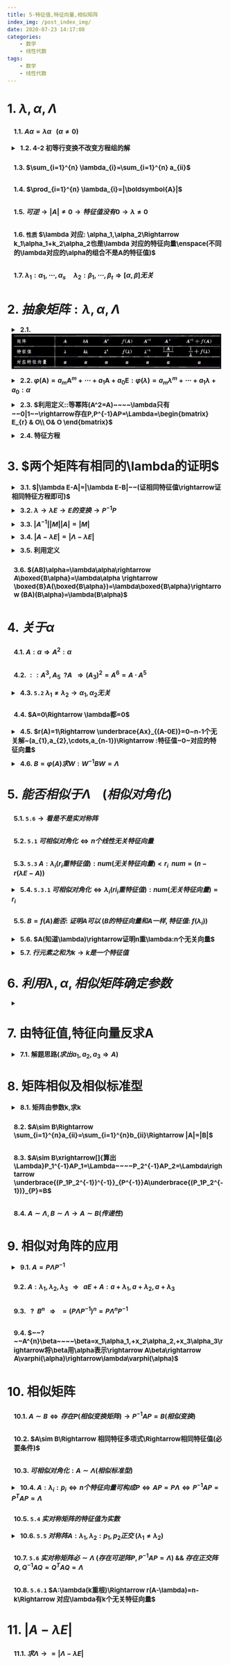```yaml
---
title: 5-特征值,特征向量,相似矩阵
index_img: /post_index_img/
date: 2020-07-23 14:17:08
categories:
    - 数学
    - 线性代数
tags:
    - 数学
    - 线性代数
---
```


<style> summary{ outline:none; } summary h2{ display: inline; margin-left:0px !important; border-left: 0px !important; } h2{ font-size: 15px !important; border-radius: 5px !important; padding: 5px !important; background-color: #00000000 !important; border-left: solid 10px #00000000 !important; } details{ margin: 10px !important; margin-left:0px !important; border-left: solid 10px #ffffff55 !important; border-radius: 5px !important; } details summary::-webkit-details-marker { display: none !important; } </style>

# 1. $\lambda,\alpha,\Lambda$

## 1.1. $A\alpha=\lambda\alpha~~~(\alpha\neq 0)$


<details>
<summary>

## 1.2. 4-2 初等行变换不改变方程组的解

</summary>

$$
\begin{aligned}
    & 代入\lambda 求行列式 (可以 列变换和行变换)\rightarrow \lambda 的取值\\
    & \lambda 带回 矩阵 (不要用上边变换过的直接带入\lambda,因为可能既有行变换也有列变换)\rightarrow 行变换 \rightarrow 基础解系\rightarrow 特征向量
\end{aligned}
$$

</details>

## 1.3. $\sum_{i=1}^{n} \lambda_{i}=\sum_{i=1}^{n} a_{ii}$

## 1.4. $\prod_{i=1}^{n} \lambda_{i}=|\boldsymbol{A}|$

## 1.5. $可逆\rightarrow |A|\neq 0\rightarrow 特征值没有0\rightarrow\lambda\neq 0$

## 1.6. `性质` $\lambda 对应: \alpha_1,\alpha_2\Rightarrow k_1\alpha_1+k_2\alpha_2也是\lambda 对应的特征向量\enspace(不同的\lambda对应的\alpha的组合不是A的特征值)$


## 1.7. $\lambda_1: \alpha_1,\cdots,\alpha_{s}\quad \lambda_2: \beta_1,\cdots,\beta_{t}\Rightarrow [\alpha,\beta]无关$

# 2. $抽象矩阵:\lambda,\alpha,\Lambda$


<details>
<summary>

## 2.1. ![](5-%E7%89%B9%E5%BE%81%E5%80%BC-%E7%89%B9%E5%BE%81%E5%90%91%E9%87%8F-%E7%9B%B8%E4%BC%BC%E7%9F%A9%E9%98%B5/2020-07-25-20-52-34.png)

</summary>

$$
\begin{aligned}
   &证明A^{-1}::\quad & A\alpha &=\lambda \alpha\\
   &&A^{-1}A\alpha &=A^{-1}\lambda\alpha\\
   &&E\alpha&=\lambda A^{-1}\alpha\\
   &&\lambda^{-1}\alpha&=A^{-1}\alpha
\end{aligned}
$$

</details>


<details>
<summary>

## 2.2. $\varphi(\boldsymbol{A})=a_{m} \boldsymbol{A}^{m}+\cdots+a_{1} \boldsymbol{A}+a_{0} \boldsymbol{E}:\varphi(\lambda)=a_{m} \lambda^{m}+\cdots+a_{1} \lambda+a_{0}:\alpha$

</summary>

$$
\begin{aligned}
  ::\quad & A^2=A\\
  \Rightarrow \quad& A^2-A=O\\
  \xrightarrow[]{O的特征向量为0}& \lambda^2-\lambda=0\rightarrow \lambda=0|1
\end{aligned}
$$

</details>


<details>
<summary>

## 2.3. $利用定义::等幂阵(A^2=A)~~~~\lambda只有~~0|1~~\rightarrow存在P,P^{-1}AP=\Lambda=\begin{bmatrix} E_{r} & O\\ O& O \end{bmatrix}$

</summary>

$$
\begin{aligned}
&A^2:\lambda^2\\
& A:\lambda\\
\xrightarrow[]{A^2=A}& \lambda^2=\lambda\rightarrow \lambda=0|1
\end{aligned}
$$

</details>


<details>
<summary>

## 2.4. 特征方程

</summary>

$$
\begin{aligned}
  ::\quad & A^2=A \\
  \Rightarrow\quad& A^2-A=A(E-A)=0\\
  \xrightarrow[]{特征方程}\quad& |A(E-A)|=|A||E-A|=0\\
  \Rightarrow\quad& 特征值0|1
\end{aligned}
$$

</details>

# 3. $两个矩阵有相同的\lambda的证明$


<details>
<summary>

## 3.1. $|\lambda E-A|=|\lambda E-B|~~(证相同特征值\rightarrow证相同特征方程即可)$

</summary>

`例 5`

![](5-%E7%89%B9%E5%BE%81%E5%80%BC-%E7%89%B9%E5%BE%81%E5%90%91%E9%87%8F-%E7%9B%B8%E4%BC%BC%E7%9F%A9%E9%98%B5/2020-07-25-20-54-17.png)

---

![](5-%E7%89%B9%E5%BE%81%E5%80%BC-%E7%89%B9%E5%BE%81%E5%90%91%E9%87%8F-%E7%9B%B8%E4%BC%BC%E7%9F%A9%E9%98%B5/2020-07-25-22-09-41.png)

</details>


<details>
<summary>

## 3.2. $\lambda\rightarrow\lambda E\rightarrow E的变换\rightarrow P^{-1}P$

</summary>

`例 5(2)`-单独换E

![](5-%E7%89%B9%E5%BE%81%E5%80%BC-%E7%89%B9%E5%BE%81%E5%90%91%E9%87%8F-%E7%9B%B8%E4%BC%BC%E7%9F%A9%E9%98%B5/2020-07-25-20-53-18.png)


</details>

<details>
<summary>

## 3.3. $|A^{-1}||M||A|=|M|$

</summary>

$$
\begin{aligned}
  & |AB-\lambda E|=|A^{-1}||AB-\lambda E||A|=|(A^{-1}A)BA-\lambda A^{-1}A|=|BA-\lambda E|
\end{aligned}
$$

</details>

<details> 
<summary>

## 3.4. $|A-\lambda E|=|\Lambda-\lambda E|$

</summary>

$$
\begin{aligned}
   & |A-\lambda E|=|P\Lambda P^{-1}-\lambda PP^{-1}|=|P||\Lambda- \lambda E||P^{-1}|=|\Lambda-\lambda E|
\end{aligned}
$$

</details>

<details>
<summary>

## 3.5. 利用定义

</summary>

$$
\begin{aligned}
  ::~ & A\sim B\\
  \rightarrow~& 存在P\rightarrow P^{-1}AP=B\\
 \lambda是B特征向量~ & \underbrace{B}_{P^{-1}AP}\alpha=\lambda\alpha\\
  & A(P\alpha)=\lambda (P\alpha) \rightarrow P可逆不为零，\alpha\neq 0\\
  \lambda 是A特征向量~& 同理反过来
\end{aligned}
$$

---

$$
\begin{aligned}
  :: & (AB)\alpha=\lambda\alpha~~(\alpha\neq 0)\\
  & BA(B\alpha)=\lambda(B\alpha)\\
  B\alpha& \begin{cases}
     \neq 0, & \lambda 也是BA特征值 \\
      =0, & \underbrace{A(B\alpha)}_{=AO=O}= \underbrace{\lambda\alpha}_{\Rightarrow =0},~~\alpha\neq 0\Rightarrow\lambda=0\Rightarrow|AB|=0\xrightarrow[]{|AB|=|A||B|=|BA|}|BA|=0\rightarrow 0是BA特征值
  \end{cases}\\
  &\lambda=0也是BA特征值,\neq 0也是BA特征值\rightarrow 特征值相同
\end{aligned}
$$

</details>

## 3.6. $(AB)\alpha=\lambda\alpha\rightarrow A\boxed{B\alpha}=\lambda\alpha \rightarrow \boxed{B}A(\boxed{B\alpha})=\lambda\boxed{B\alpha}\rightarrow (BA)(B\alpha)=\lambda(B\alpha)$

# 4. $关于\alpha$

## 4.1. $A:\alpha\Rightarrow A^2:\alpha$

## 4.2. $::A^{3},A_{5}~~?A~~\Rightarrow (A_{3})^2=A^{6}=A\cdot A^{5}$


<details>
<summary>

## 4.3. `5.2` $\lambda_1\neq \lambda_2\rightarrow \alpha_1,\alpha_2无关$

</summary>

$$
\begin{aligned}
  ::~~ & \lambda_1(\alpha_1)\neq \lambda_2(\alpha_2)\\
   \xrightarrow[]{\alpha_1,\alpha_2无关} & \underbrace{(\lambda_1-\mu)}_{=0}\alpha_1+\underbrace{(\lambda_2-\mu)}_{=0}\alpha_2=0\\
\Rightarrow ~~& \lambda_1=\lambda_2~矛盾
\end{aligned}
$$

</details>

## 4.4. $A=0\Rightarrow \lambda都=0$


<details>
<summary>

## 4.5. $r(A)=1\Rightarrow \underbrace{Ax}_{(A-0E)}=0~n-1个无关解~(a_{1},a_{2},\cdots,a_{n-1})\Rightarrow :特征值~0~对应的特征向量$

</summary>

$$
\begin{aligned}
  ::~ & A^{k}=O,~~A\neq 0\\
  & \lambda^{k}_{1},\lambda^{k}_{2},\cdots,\lambda^{k}_{n}=0\rightarrow \lambda_{1},\lambda_{2},\cdots,\lambda_{n}=0
\end{aligned}
$$

</details>


<details>
<summary>

## 4.6. $B=\varphi(A)求W:W^{-1}BW=\Lambda$

</summary> 

$$
\begin{aligned}
   & 求A\rightarrow a_{1},a_{2},\cdots,a_{n}\rightarrow P\\
   & B=\varphi(A)和A一样特征向量\rightarrow W=P
\end{aligned}
$$

</details>

# 5. $能否相似于\Lambda~~~~(相似对角化)$

## 5.1. `5.6`$\rightarrow 看是不是实对称阵$

## 5.2. `5.1` $可相似对角化\Leftrightarrow n个线性无关特征向量$

## 5.3. `5.3` $A: \lambda_{i}(r_{i}重特征值): num(无关特征向量)<r_{i}~~num=(n-r(\lambda E-A))$


<details>
<summary>

## 5.4. `5.3.1` $可相似对角化\Leftrightarrow \lambda_{i}(ri_{i}重特征值):num(无关特征向量)=r_{i}$

</summary>

$$
\begin{aligned}
  ::~~ & \lambda=0\\
  & r(E-A)\geqslant 1\rightarrow 无关向量个数~\leqslant n-1\rightarrow \neq n\rightarrow不可以相似对角化
\end{aligned}
$$

</details>

## 5.5. $B=f(A)能否:~证明A可以~(B的特征向量和A一样,特征值:~f(\lambda_{i}))$

<details> 
<summary>

## 5.6. $A(知道\lambda)\rightarrow证明n重\lambda:n个无关向量$

</summary>

$$
\begin{aligned}
  :: ~~~~& A:\lambda(0|1)~~~~A^2=A~~~~r(A)=r\\
  \lambda=1:~~~~& A-E\rightarrow (A-E)A=O\rightarrow(A-E)x=0\xrightarrow[]{A的r个无关列向量都是解}至少r个无关解\rightarrow 1:\geqslant 至少r重根\\
  \lambda=0:~~~~& A-0E\rightarrow (A-0)x=0\rightarrow Ax=0\xrightarrow[]{r=r\rightarrow 基础解系=n-r}至少n-r个无关解\rightarrow 0:\geqslant 至少n-r个重根\\
  &\underbrace{1}_{\geqslant r}+\underbrace{0}_{\geqslant n-r}\geqslant n\rightarrow n个无关(不同\lambda对应\alpha 无关)
\end{aligned}
$$

</details>


<details>
<summary>

## 5.7. $行元素之和为k\rightarrow k是一个特征值$

</summary> 

证明
$$
\begin{aligned}
& 
\underbrace{
\left[\begin{array}{cccc}
a_{11} & a_{12} & \cdots & a_{1 n} \\ a_{21} & a_{22} & \cdots & a_{2 n} \\ \vdots & \vdots & & \vdots \\ a_{n 1} & a_{n 2} & \cdots & a_{nn}
\end{array}\right]
\left[\begin{array}{c} 1 \\ 1 \\ \vdots \\ 1 \end{array}\right]
}_{A\alpha}
=
\left[\begin{array}{c} k \\ k \\ \vdots \\ k \end{array}\right]
=
\underbrace{ k\left[\begin{array}{c} 1 \\ 1 \\ \vdots \\ 1 \end{array}\right] }_{\lambda\alpha}
\end{aligned}
$$

---

$$
\begin{aligned}
  ::~& r(A)=1\\
 this-4\Rightarrow~ & 0:\alpha_{1},\alpha_{2},\cdots,\alpha_{n-1}\\
 this\Rightarrow~& k: [1,1,\cdots,1]^T\\
 k\neq 0~& \begin{cases}
    a_{n}& :k\\
     a_{1},a_{2},\cdots,a_{n-1} &:0
 \end{cases}\rightarrow \begin{cases} 0:n-1重:n-1个无关 \\ k: 1重:1个无关 \end{cases}\Rightarrow 可\\
 k=0~& \begin{cases}
    a_{n}&: \begin{cases}
       \neq 0&: \begin{cases}
          \lambda_{n}:1重:1个无关\\
            k,0:n-1重:n-1个无关
       \end{cases}\Rightarrow 可\\
        =0&: k,0:n重:n-1个无关&\Rightarrow 不可
    \end{cases} \\
     a_{1},a_{2},\cdots,a_{n-1} &:k对应\alpha可能是其中之一,也可是他们组合
 \end{cases}
\end{aligned}
$$

</details>

# 6. $利用\lambda,\alpha,相似矩阵确定参数$

<details><summary></summary> 

$$
\begin{aligned}
  ::~ &A矩阵,~~ A^{-1}:\lambda_1:\alpha[1,k,1]^T ~~~?:\lambda,\lambda_1,k\\
  A^{-1}:\lambda_1:\alpha\Leftrightarrow A:\lambda:\alpha\Rightarrow~& A\alpha=\lambda\alpha\rightarrow k\rightarrow \lambda \rightarrow \lambda_1=\frac{1}{\lambda}
\end{aligned}
$$

</details>

# 7. 由特征值,特征向量反求A


<details>
<summary>

## 7.1. 解题思路($求出a_{1},a_{2},a_{3}\Rightarrow A$)

</summary> 

- $A=P\Lambda P^{-1}$  
  ![](5-%E7%89%B9%E5%BE%81%E5%80%BC-%E7%89%B9%E5%BE%81%E5%90%91%E9%87%8F-%E7%9B%B8%E4%BC%BC%E7%9F%A9%E9%98%B5/2020-07-26-19-35-19.png)
- $A=Q\Lambda Q^T~(把P向量单位化\rightarrow规范正交基\rightarrow正交阵)$

</details>

# 8. 矩阵相似及相似标准型


<details>
<summary>

## 8.1. 矩阵由参数k,求k

</summary> 

$$
\begin{aligned}
  :: & \lambda_1=\lambda_2=-1,\lambda_3=1\\
 对于\lambda=-1:~~ & r(A-E)=1~(这样才有n-1=2个无关向量对应\lambda_1,\lambda_2)
\end{aligned}
$$

</details>

## 8.2. $A\sim B\Rightarrow \sum_{i=1}^{n}a_{ii}=\sum_{i=1}^{n}b_{ii}\Rightarrow |A|=|B|$

## 8.3. $A\sim B\xrightarrow[]{算出\Lambda}P_1^{-1}AP_1=\Lambda~~~~P_2^{-1}AP_2=\Lambda\rightarrow \underbrace{(P_1P_2^{-1})^{-1}}_{P^{-1}}A\underbrace{(P_1P_2^{-1})}_{P}=B$

## 8.4. $A\sim \Lambda,B\sim \Lambda\rightarrow A\sim B(传递性)$

# 9. 相似对角阵的应用


<details>
<summary>

## 9.1. $A=P\Lambda P^{-1}$

</summary> 

$$
\begin{aligned}
   & |3E+A|=|3E+P\Lambda P^{-1}|=|3PP^{-1}+P\Lambda P^{-1}|=|P||3E+\Lambda||P|^{-1}=|3E+\Lambda|
\end{aligned}
$$

</details>

## 9.2. $A:\lambda_{1},\lambda_{2},\lambda_{3}~~~\Rightarrow~~~ aE+A:a+\lambda_{1},a+\lambda_{2},a+\lambda_{3}$

## 9.3. $~~?~~B^{n}~~~\Rightarrow ~~~ =(P\Lambda P^{-1})^{n}=P\Lambda^{n}P^{-1}$

## 9.4. $~~?~~A^{n}\beta~~~~\beta=x_1\alpha_1,+x_2\alpha_2,+x_3\alpha_3\rightarrow将\beta用\alpha表示\rightarrow A\beta\rightarrow A\varphi(\alpha)\rightarrow\lambda\varphi(\alpha)$

# 10. 相似矩阵

## 10.1. $A\sim B\Leftrightarrow 存在P(相似变换矩阵)\rightarrow P^{-1}AP=B(相似变换)$

## 10.2. $A\sim B\Rightarrow 相同特征多项式\Rightarrow相同特征值(必要条件)$

## 10.3. $可相似对角化: A\sim \Lambda(相似标准型)$



<details>
<summary>

## 10.4. $A:\lambda_{i}:p_{i}\Leftrightarrow n个特征向量可构成P\Leftrightarrow AP=P\Lambda\Leftrightarrow P^{-1}AP=P^TAP=\Lambda$

</summary>

证明见 3-3

</details>


## 10.5. `5.4` $实对称矩阵的特征值为实数$


<details>
<summary>

## 10.6. `5.5` $对称阵A: \lambda_1,\lambda_2:p_1,p_2正交~(\lambda_1\neq \lambda_2)$

</summary> 

$$
\begin{aligned}
  ::~ & 实对称A~~\lambda_1=-1:\alpha_1[0,1,1],~\lambda_2=\lambda_3=1\\
  \xrightarrow[]{实对称}& A\sim \Lambda\\
  \rightarrow& \alpha_2,\alpha_3正交\alpha_1\\
  & \alpha:[x_{1},x_{2},x_{3}]\Rightarrow \alpha_1^T\alpha=0\rightarrow [0,1,1]^T[x_{1},x_{2},x_{3}]\rightarrow\alpha_1,\alpha_2
\end{aligned}
$$

</details>

## 10.7. `5.6` $实对称矩阵必\sim \Lambda~(存在可逆阵P,P^{-1}AP=\Lambda)~\&\&~ 存在正交阵Q,Q^{-1}AQ=Q^TAQ=\Lambda$

## 10.8. `5.6.1` $A:\lambda(k重根)\Rightarrow r(A-\lambda)=n-k\Rightarrow 对应\lambda有k个无关特征向量$


# 11. $|A-\lambda E|$

## 11.1. $求\Lambda\rightarrow=|\Lambda-\lambda E|$
